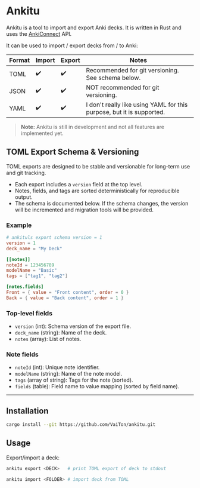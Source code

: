 <!--
SPDX-FileCopyrightText: 2025 Eyad Issa <eyadlorenzo@gmail.com>

SPDX-License-Identifier: GPL-3.0-or-later
-->

# Ankitu

Ankitu is a tool to import and export Anki decks.
It is written in Rust and uses the [AnkiConnect](https://github.com/FooSoft/anki-connect) API.

It can be used to import / export decks from / to Anki:

| Format | Import | Export | Notes                                                                 |
| ------ | ------ | ------ | --------------------------------------------------------------------- |
| TOML   | ✔️     | ✔️     | Recommended for git versioning. See schema below.                     |
| JSON   | ✔️     | ✔️     | NOT recommended for git versioning.                                   |
| YAML   | ✔️     | ✔️     | I don't really like using YAML for this purpose, but it is supported. |

> **Note:** Ankitu is still in development and not all features are implemented yet.

## TOML Export Schema & Versioning

TOML exports are designed to be stable and versionable for long-term use and git tracking.

- Each export includes a `version` field at the top level.
- Notes, fields, and tags are sorted deterministically for reproducible output.
- The schema is documented below. If the schema changes, the version will be incremented and migration tools will be provided.

### Example

```toml
# ankituls export schema version = 1
version = 1
deck_name = "My Deck"

[[notes]]
noteId = 123456789
modelName = "Basic"
tags = ["tag1", "tag2"]

[notes.fields]
Front = { value = "Front content", order = 0 }
Back = { value = "Back content", order = 1 }
```

### Top-level fields

- `version` (int): Schema version of the export file.
- `deck_name` (string): Name of the deck.
- `notes` (array): List of notes.

### Note fields

- `noteId` (int): Unique note identifier.
- `modelName` (string): Name of the note model.
- `tags` (array of string): Tags for the note (sorted).
- `fields` (table): Field name to value mapping (sorted by field name).

---

## Installation

```bash
cargo install --git https://github.com/VaiTon/ankitu.git
```

## Usage

Export/import a deck:

```bash
ankitu export <DECK>   # print TOML export of deck to stdout

ankitu import <FOLDER> # import deck from TOML
```
